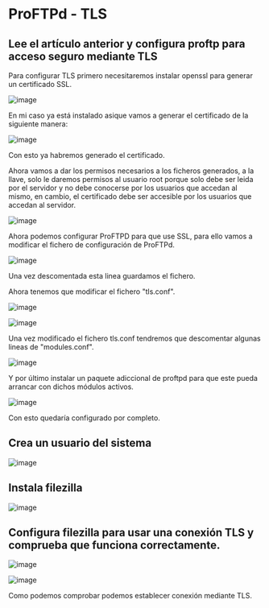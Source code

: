 # ProFTPd - TLS

## Lee el artículo anterior y configura proftp para acceso seguro mediante TLS

Para configurar TLS primero necesitaremos instalar openssl para generar un certificado SSL.

![image](https://github.com/DaniMa02/SREI-2-ASIR/assets/47284389/b24ac227-a25d-43a7-b96f-87c6b01a90ea)

En mi caso ya está instalado asique vamos a generar el certificado de la siguiente manera:

![image](https://github.com/DaniMa02/SREI-2-ASIR/assets/47284389/e6b5904c-2053-4a9b-bf1e-7120529543e1)

Con esto ya habremos generado el certificado.

Ahora vamos a dar los permisos necesarios a los ficheros generados, a la llave, solo le daremos permisos al usuario root porque solo debe ser leida por el servidor y no debe conocerse por los usuarios que accedan al mismo, en cambio, el certificado debe ser accesible por los usuarios que accedan al servidor.

![image](https://github.com/DaniMa02/SREI-2-ASIR/assets/47284389/cf345151-0696-4277-adb2-a6fc67e5f33e)

Ahora podemos configurar ProFTPD para que use SSL, para ello vamos a modificar el fichero de configuración de ProFTPd.

![image](https://github.com/DaniMa02/SREI-2-ASIR/assets/47284389/cebed643-f02f-4e5e-9058-789f90bcdbed)

Una vez descomentada esta linea guardamos el fichero.

Ahora tenemos que modificar el fichero "tls.conf".

![image](https://github.com/DaniMa02/SREI-2-ASIR/assets/47284389/08d0f58b-2482-4a68-b3f2-c6eeedc1fe79)

![image](https://github.com/DaniMa02/SREI-2-ASIR/assets/47284389/8f6b2a26-fea9-4c18-b3bf-e26b485b0af1)

Una vez modificado el fichero tls.conf tendremos que descomentar algunas lineas de "modules.conf".

![image](https://github.com/DaniMa02/SREI-2-ASIR/assets/47284389/6f660e14-9390-4c5b-9580-9a6c89c6eca5)

Y por último instalar un paquete adiccional de proftpd para que este pueda arrancar con dichos módulos activos.

![image](https://github.com/DaniMa02/SREI-2-ASIR/assets/47284389/c75b13a5-a3f3-482a-a9fe-5e49d40a2f37)

Con esto quedaría configurado por completo.

## Crea un usuario del sistema

![image](https://github.com/DaniMa02/SREI-2-ASIR/assets/47284389/2ef578a7-0728-4b3b-8b9e-78dbbe625188)

## Instala filezilla

![image](https://github.com/DaniMa02/SREI-2-ASIR/assets/47284389/5065d556-1a1e-41bd-8c11-ae6127c6a541)

## Configura filezilla para usar una conexión TLS y comprueba que funciona correctamente.

![image](https://github.com/DaniMa02/SREI-2-ASIR/assets/47284389/bad8c3ee-5873-4da2-a798-1457eead748f)

![image](https://github.com/DaniMa02/SREI-2-ASIR/assets/47284389/eaf9bb1d-33b6-47cc-ae54-83aaa29e57e8)

Como podemos comprobar podemos establecer conexión mediante TLS.

